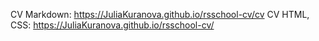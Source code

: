 CV Markdown: https://JuliaKuranova.github.io/rsschool-cv/cv
CV HTML, CSS: https://JuliaKuranova.github.io/rsschool-cv/